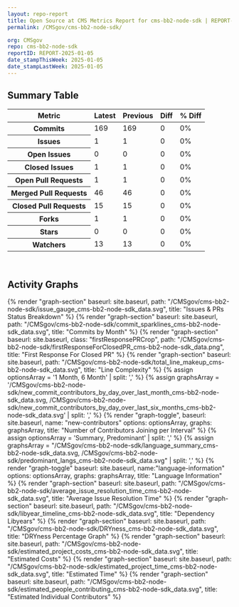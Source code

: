 ```yaml
---
layout: repo-report
title: Open Source at CMS Metrics Report for cms-bb2-node-sdk | REPORT-2025-01-05
permalink: /CMSgov/cms-bb2-node-sdk/

org: CMSgov
repo: cms-bb2-node-sdk
reportID: REPORT-2025-01-05
date_stampThisWeek: 2025-01-05
date_stampLastWeek: 2025-01-05
---
```

<div class="summary-table">
  <table class="usa-table usa-table--borderless">
    <h2> Summary Table </h2>
    <thead>
      <tr>
        <th scope="col">Metric</th>
        <th scope="col">Latest</th>
        <th scope="col">Previous</th>
        <th scope="col">Diff</th>
        <th scope="col">% Diff</th>
      </tr>
    </thead>
    <tbody>
      <tr>
        <th scope="row">Commits</th>
        <td>169</td>
        <td>169</td>
        <td style="" >0</td>
        <td style="" >0%</td>
      </tr>
      <tr>
        <th scope="row">Issues</th>
        <td>1</td>
        <td>1</td>
        <td style="" >0</td>
        <td style="" >0%</td>
      </tr>
      <tr>
        <th scope="row">Open Issues</th>
        <td>0</td>
        <td>0</td>
        <td style="" >0</td>
        <td style="" >0%</td>
      </tr>
      <tr>
        <th scope="row">Closed Issues</th>
        <td>1</td>
        <td>1</td>
        <td style="" >0</td>
        <td style="" >0%</td>
      </tr>
      <tr>
        <th scope="row">Open Pull Requests</th>
        <td>1</td>
        <td>1</td>
        <td style="" >0</td>
        <td style="" >0%</td>
      </tr>
      <tr>
        <th scope="row">Merged Pull Requests</th>
        <td>46</td>
        <td>46</td>
        <td style="" >0</td>
        <td style="" >0%</td>
      </tr>
      <tr>
        <th scope="row">Closed Pull Requests</th>
        <td>15</td>
        <td>15</td>
        <td style="" >0</td>
        <td style="" >0%</td>
      </tr>
      <tr>
        <th scope="row">Forks</th>
        <td>1</td>
        <td>1</td>
        <td style="" >0</td>
        <td style="" >0%</td>
      </tr>
      <tr>
        <th scope="row">Stars</th>
        <td>0</td>
        <td>0</td>
        <td style="" >0</td>
        <td style="" >0%</td>
      </tr>
      <tr>
        <th scope="row">Watchers</th>
        <td>13</td>
        <td>13</td>
        <td style="" >0</td>
        <td style="" >0%</td>
      </tr>
    </tbody>
  </table>
</div>
<div class="graph-container">
  <br>
  <h2>Activity Graphs</h2>
  <div class="all-graphs">
    <!--- Issues/PRs Status Breakdown Graph -->
    {% render "graph-section"  baseurl: site.baseurl, path: "/CMSgov/cms-bb2-node-sdk/issue_gauge_cms-bb2-node-sdk_data.svg", title: "Issues & PRs Status Breakdown" %}
    <!--- Contributor Activity Line Graph -->
    {% render "graph-section" baseurl: site.baseurl, path: "/CMSgov/cms-bb2-node-sdk/commit_sparklines_cms-bb2-node-sdk_data.svg", title: "Commits by Month" %}
    <!--- First Response For Closed PR Scatterplot -->
    {% render "graph-section" baseurl: site.baseurl, class: "firstResponsePRCrop", path: "/CMSgov/cms-bb2-node-sdk/firstResponseForClosedPR_cms-bb2-node-sdk_data.png", title: "First Response For Closed PR" %}
    <!--- Line Complexity Graphs -->
    {% render "graph-section" baseurl: site.baseurl, path: "/CMSgov/cms-bb2-node-sdk/total_line_makeup_cms-bb2-node-sdk_data.svg", title: "Line Complexity" %}
    <!--- New Commit Contributors by Day over Last Month and Last 6 Months -->
      {% assign optionsArray = '1 Month, 6 Month' | split: ',' %}
      {% assign graphsArray = '/CMSgov/cms-bb2-node-sdk/new_commit_contributors_by_day_over_last_month_cms-bb2-node-sdk_data.svg, /CMSgov/cms-bb2-node-sdk/new_commit_contributors_by_day_over_last_six_months_cms-bb2-node-sdk_data.svg' | split: ',' %}
      {% render "graph-toggle", baseurl: site.baseurl, name: "new-contributors" options: optionsArray, graphs: graphsArray, title: "Number of Contributors Joining per Interval" %}
    <!-- Languages Graphs - Summary + Predominant -->
    {% assign optionsArray = 'Summary, Predominant' | split: ',' %}
    {% assign graphsArray = "/CMSgov/cms-bb2-node-sdk/language_summary_cms-bb2-node-sdk_data.svg, /CMSgov/cms-bb2-node-sdk/predominant_langs_cms-bb2-node-sdk_data.svg" | split: ',' %}
    {% render "graph-toggle" baseurl: site.baseurl, name:"language-information" options: optionsArray, graphs: graphsArray, title: "Language Information" %}
    <!-- Average Issue Resolution Time -->
    {% render "graph-section" baseurl: site.baseurl, path: "/CMSgov/cms-bb2-node-sdk/average_issue_resolution_time_cms-bb2-node-sdk_data.svg", title: "Average Issue Resolution Time" %}
    <!-- Libyear Timeline Graph -->
    {% render "graph-section" baseurl: site.baseurl, path: "/CMSgov/cms-bb2-node-sdk/libyear_timeline_cms-bb2-node-sdk_data.svg", title: "Dependency Libyears" %}
    <!-- DRYness Percentages Graph -->
    {% render "graph-section" baseurl: site.baseurl, path: "/CMSgov/cms-bb2-node-sdk/DRYness_cms-bb2-node-sdk_data.svg", title: "DRYness Percentage Graph" %}
    <!-- Cost Estimate Chart -->
    {% render "graph-section" baseurl: site.baseurl, path: "/CMSgov/cms-bb2-node-sdk/estimated_project_costs_cms-bb2-node-sdk_data.svg", title: "Estimated Costs" %}
     <!-- Time Estimate Chart -->
    {% render "graph-section" baseurl: site.baseurl, path: "/CMSgov/cms-bb2-node-sdk/estimated_project_time_cms-bb2-node-sdk_data.svg", title: "Estimated Time" %}
    <!-- Contributor Estimate Chart -->
    {% render "graph-section" baseurl: site.baseurl, path: "/CMSgov/cms-bb2-node-sdk/estimated_people_contributing_cms-bb2-node-sdk_data.svg", title: "Estimated Individual Contributors" %}
</div>